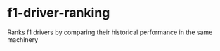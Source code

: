 # f1-driver-ranking
Ranks f1 drivers by comparing their historical performance in the same machinery
